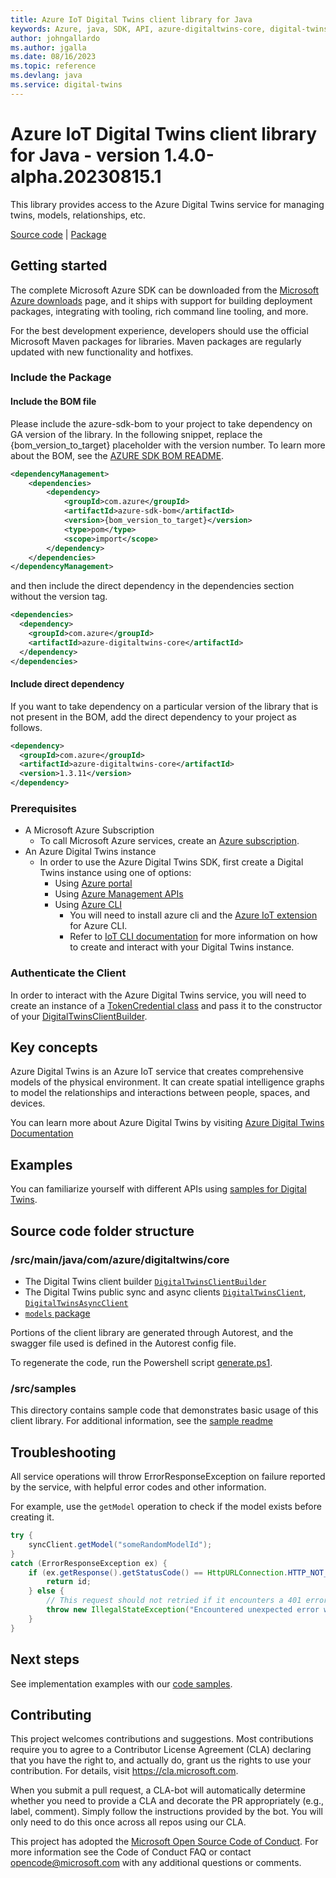 ```yaml
---
title: Azure IoT Digital Twins client library for Java
keywords: Azure, java, SDK, API, azure-digitaltwins-core, digital-twins
author: johngallardo
ms.author: jgalla
ms.date: 08/16/2023
ms.topic: reference
ms.devlang: java
ms.service: digital-twins
---
```

# Azure IoT Digital Twins client library for Java - version 1.4.0-alpha.20230815.1 


This library provides access to the Azure Digital Twins service for managing twins, models, relationships, etc.

  [Source code][source] | [Package](https://search.maven.org/artifact/com.azure/azure-digitaltwins-core)

## Getting started

The complete Microsoft Azure SDK can be downloaded from the [Microsoft Azure downloads][microsoft_sdk_download] page, and it ships with support for building deployment packages, integrating with tooling, rich command line tooling, and more.

For the best development experience, developers should use the official Microsoft Maven packages for libraries. Maven packages are regularly updated with new functionality and hotfixes.

### Include the Package
#### Include the BOM file

Please include the azure-sdk-bom to your project to take dependency on GA version of the library. In the following snippet, replace the {bom_version_to_target} placeholder with the version number.
To learn more about the BOM, see the [AZURE SDK BOM README](https://github.com/Azure/azure-sdk-for-java/blob/main/sdk/boms/azure-sdk-bom/README.md).

```xml
<dependencyManagement>
    <dependencies>
        <dependency>
            <groupId>com.azure</groupId>
            <artifactId>azure-sdk-bom</artifactId>
            <version>{bom_version_to_target}</version>
            <type>pom</type>
            <scope>import</scope>
        </dependency>
    </dependencies>
</dependencyManagement>
```
and then include the direct dependency in the dependencies section without the version tag.

```xml
<dependencies>
  <dependency>
    <groupId>com.azure</groupId>
    <artifactId>azure-digitaltwins-core</artifactId>
  </dependency>
</dependencies>
```

#### Include direct dependency
If you want to take dependency on a particular version of the library that is not present in the BOM,
add the direct dependency to your project as follows.


[//]: # ({x-version-update-start;com.azure:azure-digitaltwins-core;current})

```xml
<dependency>
  <groupId>com.azure</groupId>
  <artifactId>azure-digitaltwins-core</artifactId>
  <version>1.3.11</version>
</dependency>
```

[//]: # ({x-version-update-end})

### Prerequisites

- A Microsoft Azure Subscription
  - To call Microsoft Azure services, create an [Azure subscription][azure_sub].
- An Azure Digital Twins instance
  - In order to use the Azure Digital Twins SDK, first create a Digital Twins instance using one of options:
    - Using [Azure portal][azure_portal]
    - Using [Azure Management APIs][azure_rest_api]
    - Using [Azure CLI][azure_cli]
      - You will need to install azure cli and the [Azure IoT extension][iot_cli_extension] for Azure CLI.
      - Refer to [IoT CLI documentation][iot_cli_doc] for more information on how to create and interact with your Digital Twins instance.

### Authenticate the Client

In order to interact with the Azure Digital Twins service, you will need to create an instance of a [TokenCredential class][token_credential] and pass it to the constructor of your [DigitalTwinsClientBuilder](https://github.com/Azure/azure-sdk-for-java/blob/main/sdk/digitaltwins/azure-digitaltwins-core/src/main/java/com/azure/digitaltwins/core/DigitalTwinsClientBuilder.java).

## Key concepts

Azure Digital Twins is an Azure IoT service that creates comprehensive models of the physical environment.
It can create spatial intelligence graphs to model the relationships and interactions between people, spaces, and devices.

You can learn more about Azure Digital Twins by visiting [Azure Digital Twins Documentation][digital_twins_documentation]

## Examples

You can familiarize yourself with different APIs using [samples for Digital Twins](https://github.com/Azure/azure-sdk-for-java/tree/main/sdk/digitaltwins/azure-digitaltwins-core/src/samples).

## Source code folder structure

### /src/main/java/com/azure/digitaltwins/core

- The Digital Twins client builder [`DigitalTwinsClientBuilder`](https://github.com/Azure/azure-sdk-for-java/blob/main/sdk/digitaltwins/azure-digitaltwins-core/src/main/java/com/azure/digitaltwins/core/DigitalTwinsClientBuilder.java)
- The Digital Twins public sync and async clients [`DigitalTwinsClient`](https://github.com/Azure/azure-sdk-for-java/blob/main/sdk/digitaltwins/azure-digitaltwins-core/src/main/java/com/azure/digitaltwins/core/DigitalTwinsClient.java), [`DigitalTwinsAsyncClient`](https://github.com/Azure/azure-sdk-for-java/blob/main/sdk/digitaltwins/azure-digitaltwins-core/src/main/java/com/azure/digitaltwins/core/DigitalTwinsAsyncClient.java)
- [`models` package](https://github.com/Azure/azure-sdk-for-java/tree/main/sdk/digitaltwins/azure-digitaltwins-core/src/main/java/com/azure/digitaltwins/core/models)

Portions of the client library are generated through Autorest, and the swagger file used is defined in the Autorest config file.

To regenerate the code, run the Powershell script [generate.ps1](https://github.com/Azure/azure-sdk-for-java/blob/main/sdk/digitaltwins/azure-digitaltwins-core/generate.ps1).

### /src/samples

This directory contains sample code that demonstrates basic usage of this client library. For additional information, 
see the [sample readme](https://github.com/Azure/azure-sdk-for-java/blob/main/sdk/digitaltwins/azure-digitaltwins-core/src/samples/README.md)

## Troubleshooting

All service operations will throw ErrorResponseException on failure reported by the service, with helpful error codes and other information.

For example, use the `getModel` operation to check if the model exists before creating it.

```java
try {
    syncClient.getModel("someRandomModelId");
}
catch (ErrorResponseException ex) {
    if (ex.getResponse().getStatusCode() == HttpURLConnection.HTTP_NOT_FOUND) {
        return id;
    } else {
        // This request should not retried if it encounters a 401 error, for instance
        throw new IllegalStateException("Encountered unexpected error while searching for unique id", ex);
    }
}
```

## Next steps

See implementation examples with our [code samples](https://github.com/Azure/azure-sdk-for-java/tree/main/sdk/digitaltwins/azure-digitaltwins-core/src/samples).

## Contributing

This project welcomes contributions and suggestions.
Most contributions require you to agree to a Contributor License Agreement (CLA) declaring that you have the right to, and actually do, grant us the rights to use your contribution.
For details, visit <https://cla.microsoft.com>.

When you submit a pull request, a CLA-bot will automatically determine whether you need to provide a CLA and decorate the PR appropriately (e.g., label, comment).
Simply follow the instructions provided by the bot.
You will only need to do this once across all repos using our CLA.

This project has adopted the [Microsoft Open Source Code of Conduct][code_of_conduct].
For more information see the Code of Conduct FAQ or contact opencode@microsoft.com with any additional questions or comments.

<!-- LINKS -->
[microsoft_sdk_download]: https://azure.microsoft.com/downloads/?sdk=java
[azure_cli]: /cli/azure
[azure_sub]: https://azure.microsoft.com/free/
[source]: https://github.com/Azure/azure-sdk-for-java/tree/main/sdk/digitaltwins/azure-digitaltwins-core
[code_of_conduct]: https://opensource.microsoft.com/codeofconduct/
[nuget]: https://www.nuget.org/
[azure_portal]: https://portal.azure.com/
[azure_rest_api]: /rest/api/azure/
[azure_core_library]: https://github.com/Azure/azure-sdk-for-java/tree/main/sdk/core/azure-core
[token_credential]: /java/api/com.azure.core.credential.tokencredential?view=azure-java-stable
[digital_twins_documentation]: /azure/digital-twins/
[azure_cli]: /cli/azure/install-azure-cli?view=azure-cli-latest
[iot_cli_extension]: https://github.com/Azure/azure-iot-cli-extension/releases
[iot_cli_doc]: /cli/azure/ext/azure-iot/dt?view=azure-cli-latest

